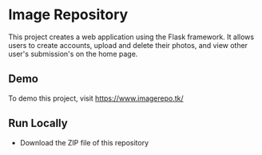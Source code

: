 # Image Repository 
This project creates a web application using the Flask framework. It allows users to create accounts, upload and delete their photos, and view other user's submission's on the home page. 

## Demo
To demo this project, visit https://www.imagerepo.tk/

## Run Locally
* Download the ZIP file of this repository 
